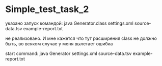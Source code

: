 # Simple_test_task_2
указано запуск командой: 
java Generator.class settings.xml source-data.tsv example-report.txt

не реализовано. И мне кажется что тут расширения class не должно быть,
во всяком случае у меня вылетает ошибка

start command:
java Generator settings.xml source-data.tsv example-report.txt
